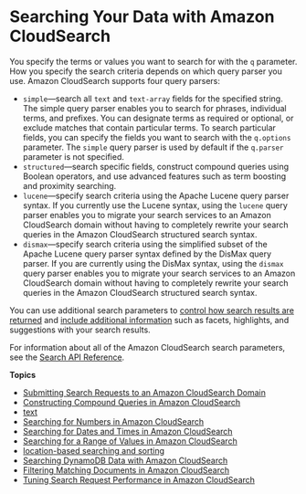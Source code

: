 # Searching Your Data with Amazon CloudSearch<a name="searching"></a>

You specify the terms or values you want to search for with the `q` parameter\. How you specify the search criteria depends on which query parser you use\. Amazon CloudSearch supports four query parsers:
+ `simple`—search all `text` and `text-array` fields for the specified string\. The simple query parser enables you to search for phrases, individual terms, and prefixes\. You can designate terms as required or optional, or exclude matches that contain particular terms\. To search particular fields, you can specify the fields you want to search with the `q.options` parameter\. The `simple` query parser is used by default if the `q.parser` parameter is not specified\. 
+ `structured`—search specific fields, construct compound queries using Boolean operators, and use advanced features such as term boosting and proximity searching\. 
+ `lucene`—specify search criteria using the Apache Lucene query parser syntax\. If you currently use the Lucene syntax, using the `lucene` query parser enables you to migrate your search services to an Amazon CloudSearch domain without having to completely rewrite your search queries in the Amazon CloudSearch structured search syntax\. 
+ `dismax`—specify search criteria using the simplified subset of the Apache Lucene query parser syntax defined by the DisMax query parser\. If you are currently using the DisMax syntax, using the `dismax` query parser enables you to migrate your search services to an Amazon CloudSearch domain without having to completely rewrite your search queries in the Amazon CloudSearch structured search syntax\. 

You can use additional search parameters to [control how search results are returned](controlling-search-results.md) and [include additional information](querying-for-more-info.md) such as facets, highlights, and suggestions with your search results\. 

For information about all of the Amazon CloudSearch search parameters, see the [Search API Reference](search-api.md)\.

**Topics**
+ [Submitting Search Requests to an Amazon CloudSearch Domain](submitting-search-requests.md)
+ [Constructing Compound Queries in Amazon CloudSearch](searching-compound-queries.md)
+ [text](searching-text.md)
+ [Searching for Numbers in Amazon CloudSearch](searching-numbers.md)
+ [Searching for Dates and Times in Amazon CloudSearch](searching-dates.md)
+ [Searching for a Range of Values in Amazon CloudSearch](searching-ranges.md)
+ [location-based searching and sorting](searching-locations.md)
+ [Searching DynamoDB Data with Amazon CloudSearch](searching-dynamodb-data.md)
+ [Filtering Matching Documents in Amazon CloudSearch](filtering-results.md)
+ [Tuning Search Request Performance in Amazon CloudSearch](tuning-search.md)
